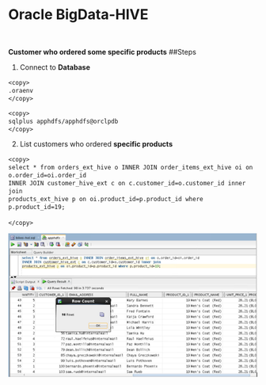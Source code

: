 
# Oracle BigData-HIVE
<br>

**Customer who ordered some specific products**
##Steps

1. Connect to **Database**
````
<copy>
.oraenv
</copy>
````
````
<copy>
sqlplus apphdfs/apphdfs@orclpdb
</copy>
````

2. List customers who ordered **specific products** 
````
<copy>
select * from orders_ext_hive o INNER JOIN order_items_ext_hive oi on o.order_id=oi.order_id 
INNER JOIN customer_hive_ext c on c.customer_id=o.customer_id inner join 
products_ext_hive p on oi.product_id=p.product_id where p.product_id=19;

</copy>
````

![](./images/IMG6.PNG)